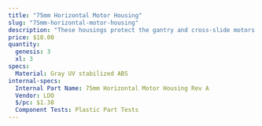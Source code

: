 ```yaml
---
title: "75mm Horizontal Motor Housing"
slug: "75mm-horizontal-motor-housing"
description: "These housings protect the gantry and cross-slide motors and encoders from rain."
price: $10.00
quantity:
  genesis: 3
  xl: 3
specs:
  Material: Gray UV stabilized ABS
internal-specs:
  Internal Part Name: 75mm Horizontal Motor Housing Rev A
  Vendor: LDO
  $/pc: $1.38
  Component Tests: Plastic Part Tests
---
```

